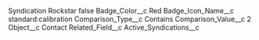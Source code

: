 <?xml version="1.0" encoding="UTF-8"?>
<CustomMetadata xmlns="http://soap.sforce.com/2006/04/metadata" xmlns:xsi="http://www.w3.org/2001/XMLSchema-instance" xmlns:xsd="http://www.w3.org/2001/XMLSchema">
    <label>Syndication Rockstar</label>
    <protected>false</protected>
    <values>
        <field>Badge_Color__c</field>
        <value xsi:type="xsd:string">Red</value>
    </values>
    <values>
        <field>Badge_Icon_Name__c</field>
        <value xsi:type="xsd:string">standard:calibration</value>
    </values>
    <values>
        <field>Comparison_Type__c</field>
        <value xsi:type="xsd:string">Contains</value>
    </values>
    <values>
        <field>Comparison_Value__c</field>
        <value xsi:type="xsd:string">2</value>
    </values>
    <values>
        <field>Object__c</field>
        <value xsi:type="xsd:string">Contact</value>
    </values>
    <values>
        <field>Related_Field__c</field>
        <value xsi:type="xsd:string">Active_Syndications__c</value>
    </values>
</CustomMetadata>
